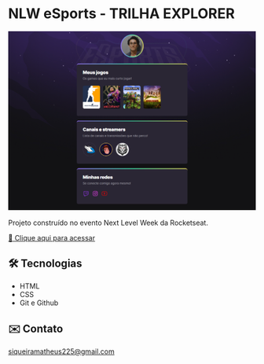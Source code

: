 # NLW eSports - TRILHA EXPLORER
![preview](./.github/preview.png)

Projeto construído no evento Next Level Week da Rocketseat.

<a 
target="_blank" 
href="https://om4ths.github.io/nlw-esports">
<p>🔗 Clique aqui para acessar</p>
</a>

## 🛠️ Tecnologias 
- HTML
- CSS
- Git e Github

## ✉️ Contato 
siqueiramatheus225@gmail.com